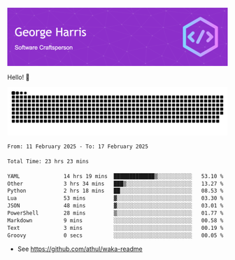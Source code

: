 ![img](./assets/github-header.png)

Hello! :wave:

<div align="center">
  <img  src="https://raw.githubusercontent.com/1999AZZAR/1999AZZAR/readme/resources/grid-snake.svg" alt="snake" />
</div>

<!--START_SECTION:waka-->

```txt
From: 11 February 2025 - To: 17 February 2025

Total Time: 23 hrs 23 mins

YAML              14 hrs 19 mins  █████████████▒░░░░░░░░░░░   53.10 %
Other             3 hrs 34 mins   ███▒░░░░░░░░░░░░░░░░░░░░░   13.27 %
Python            2 hrs 18 mins   ██░░░░░░░░░░░░░░░░░░░░░░░   08.53 %
Lua               53 mins         ▓░░░░░░░░░░░░░░░░░░░░░░░░   03.30 %
JSON              48 mins         ▓░░░░░░░░░░░░░░░░░░░░░░░░   03.01 %
PowerShell        28 mins         ▒░░░░░░░░░░░░░░░░░░░░░░░░   01.77 %
Markdown          9 mins          ░░░░░░░░░░░░░░░░░░░░░░░░░   00.58 %
Text              3 mins          ░░░░░░░░░░░░░░░░░░░░░░░░░   00.19 %
Groovy            0 secs          ░░░░░░░░░░░░░░░░░░░░░░░░░   00.05 %
```

<!--END_SECTION:waka-->

- See <https://github.com/athul/waka-readme>
